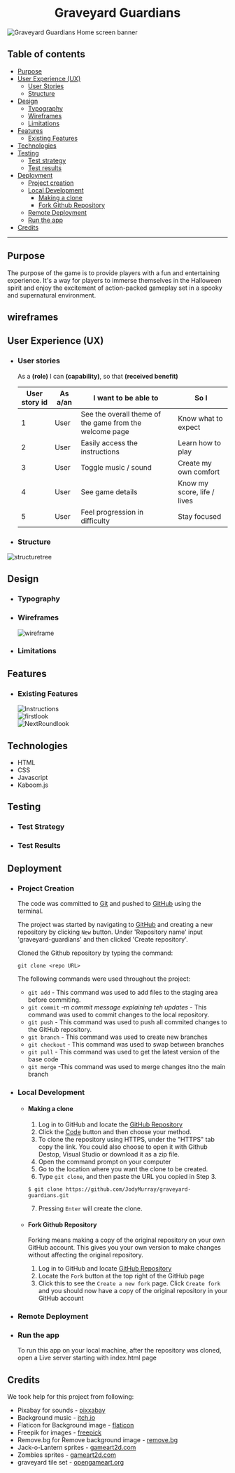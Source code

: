 <h1 align="center"><strong>Graveyard Guardians</strong></h1>

![Graveyard Guardians Home screen banner](./assets/images/home_screen_banner.png)

## Table of contents
* [Purpose](#purpose)
* [User Experience (UX)](#user-experience-ux)
    * [User Stories](#user-stories)
    * [Structure](#structure)
* [Design](#design)
    * [Typography](#typography)
    * [Wireframes](#wireframes)
    * [Limitations](#limitations)
* [Features](#features)
    * [Existing Features](#existing-features)
* [Technologies](#technologies)
* [Testing](#testing)
    * [Test strategy](#test-strategy)
    * [Test results](#test-results)
* [Deployment](#deployment)
    * [Project creation](#project-creation)
    * [Local Development](#local-development)
        * [Making a clone](#making-a-clone)
        * [Fork Github Repository](#fork-github-repository)
    * [Remote Deployment](#remote-deployment)
    * [Run the app](#run-the-app)
* [Credits](#source--credits)



***

## Purpose
The purpose of the game is to provide players with a fun and entertaining experience. It's a way for players to immerse themselves in the Halloween spirit and enjoy the excitement of action-packed gameplay set in a spooky and supernatural environment.

## wireframes


                 
## User Experience (UX)
-   ### User stories
    As a **(role)** I can **(capability)**, so that **(received benefit)**

    | User story id | As a/an | I want to be able to | So I |
    |---------------|---------|----------------------|----------|
    | 1 | User | See the overall theme of the game from the welcome page | Know what to expect |
    | 2 | User | Easily access the instructions | Learn how to play |
    | 3 | User | Toggle music / sound | Create my own comfort |
    | 4 | User | See game details | Know my score, life / lives |
    | 5 | User | Feel progression in difficulty | Stay focused |

- ### Structure
![structuretree](./assets/images/structure.png)

## Design

-   ### Typography

-   ### Wireframes
    ![wireframe](./assets/images/wireframe.png)

-   ### Limitations

## Features
-   ### Existing Features

    ![Instructions](./assets/images/howplay.png)
    <br>
    ![firstlook](./assets/images/startpage.png)
    <br>
    ![NextRoundlook](./assets/images/nextground.png)
    <br>


## Technologies

* HTML
* CSS
* Javascript
* Kaboom.js

## Testing
-   ### Test Strategy

-   ### Test Results

## Deployment
-   ### Project Creation
    The code was committed to [Git](https://git-scm.com) and pushed to [GitHub](https://github.com) using the terminal.

    The project was started by navigating to [GitHub](https://github.com) and creating a new repository by clicking `New` button. Under 'Repository name' input 'graveyard-guardians' and then clicked 'Create repository'.

    Cloned the Github repository by typing the command: 
    ```
    git clone <repo URL>
    ```

    The following commands were used throughout the project:
    * `git add` - This command was used to add files to the staging area before commiting.
    * `git commit` -m *commit message explaining teh updates* - This command was used to commit changes to the local repository.
    * `git push` - This command was used to push all commited changes to the GitHub repository.
    * `git branch` - This command was used to create new branches
    * `git checkout` - This command was used to swap between branches
    * `git pull` - This command was used to get the latest version of the base code
    * `git merge` -This command was used to merge changes itno the main branch

-   ### Local Development
    -   #### Making a clone
        1. Log in to GitHub and locate the [GitHub Repository](https://github.com/JodyMurray/graveyard-guardians)
        2. Click the [Code](assets/images/clone_button.png) button and then choose your method.
        3. To clone the repository using HTTPS, under the "HTTPS" tab copy the link. You could also choose to open it with Github Destop, Visual Studio or download it as a zip file.
        4. Open the command prompt on your computer
        5. Go to the location where you want the clone to be created.
        6. Type `git clone`, and then paste the URL you copied in Step 3.

        ```
        $ git clone https://github.com/JodyMurray/graveyard-guardians.git
        ```

        7. Pressing `Enter` will create the clone.
    -   #### Fork Github Repository
        Forking means making a copy of the original repository on your own GitHub account.
        This gives you your own version to make changes without affecting the original repository.

        1. Log in to GitHub and locate [GitHub Repository](https://github.com/JodyMurray/graveyard-guardians)
        2. Locate the `Fork` button at the top right of the GitHub page
        3. Click this to see the `Create a new fork` page. Click `Create fork` and you should now have a copy of the original repository in your GitHub account


-   ### Remote Deployment

-   ### Run the app
    To run this app on your local machine, after the repository was cloned, open a Live server starting with index.html page

## Credits

We took help for this project from following:
* Pixabay for sounds - [pixxabay](https://pixabay.com/sound-effects/)
* Background music - [itch.io](https://davidkbd.itch.io/spooky-playtime-spooky-and-crazy-music-pack)
* Flaticon for Background image - [flaticon](https://www.flaticon.com/search?word=halloween%20background)
* Freepik for images - [freepick](https://www.freepik.com/search?format=search&query=halloween)
* Remove.bg for Remove background image - [remove.bg](https://www.remove.bg/upload)
* Jack-o-Lantern sprites - [gameart2d.com](https://www.gameart2d.com/jack-o-lantern-free-sprites.html)
* Zombies sprites - [gameart2d.com](https://opengameart.org/content/free-graveyard-platformer-tileset)
* graveyard tile set - [opengameart.org](https://opengameart.org/content/free-graveyard-platformer-tileset)